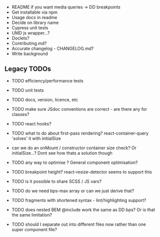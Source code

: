 * README if you want media queries -> DD breakpoints
* Get installable via npm
* Usage docs in readme
* Decide on library name
* Cypress unit tests
* UMD js wrapper...?
* Doclets?
* Contributing.md?
* Accurate changelog - CHANGELOG.md?
* Write background

## Legacy TODOs
- TODO efficiency/performance tests
- TODO unit tests
- TODO docs, version, licence, etc
- TODO make sure JSdoc conventions are correct - are there any for classes?

- TODO react hooks?
- TODO what to do about first-pass rendering? react-container-query 'solves' it with initialSize
- can we do an onMount / constructor container size check? Or initialSize...? Dont see how thats a solution though
- TODO any way to optimise <Breakpoint/>? General component optimisation?
- TODO breakpoint height? react-resize-detector seems to support this
- TODO is it possible to share SCSS / JS vars?
- TODO do we need bps-max array or can we just derive that?
- TODO fragments with shortened syntax - lint/highlighting support?
- TODO does nested BEM @include work the same as DD bps? Or is that the same limitation?
- TODO should I separate out into different files now rather than one super component file?
